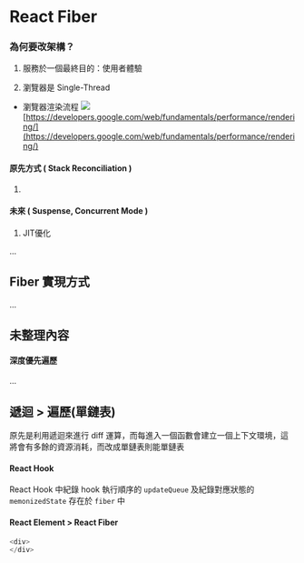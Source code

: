 
# React Fiber

### 為何要改架構？
1. 服務於一個最終目的：使用者體驗

3. 瀏覽器是 Single-Thread
- 瀏覽器渲染流程
![](https://miro.medium.com/max/2186/0*_qpgAjv7U3Q3X6k1.jpg)[https://developers.google.com/web/fundamentals/performance/rendering/](https://developers.google.com/web/fundamentals/performance/rendering/)

#### 原先方式 ( Stack Reconciliation )
1. 
#### 未來 ( Suspense, Concurrent Mode )
1. JIT優化

...

## Fiber 實現方式
...
## 未整理內容

#### 深度優先遍歷
...

## 遞迴 > 遍歷(單鏈表)
原先是利用遞迴來進行 diff 運算，而每進入一個函數會建立一個上下文環境，這將會有多餘的資源消耗，而改成單鏈表則能單鏈表

#### React Hook
React Hook 中紀錄 hook 執行順序的 `updateQueue` 及紀錄對應狀態的 `memonizedState` 存在於 `fiber` 中

#### React Element > React Fiber
```javascript
<div>
</div>
```
<!--stackedit_data:
eyJoaXN0b3J5IjpbNTg5NTU2NzY4LC0xODU4MTQwMDM4LC0xMT
AyOTk0MDM2LC04MTkwMDc4NDQsMTI0NTA3NTgyOCwxMzQ3NjU0
MTkwLDIwNzk5MTIwNzQsLTEyMDQ1MDY0ODcsLTE1OTE5Mzk0Mj
ldfQ==
-->